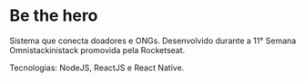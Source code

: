 # Be the hero
Sistema que conecta doadores e ONGs. Desenvolvido durante a 11° Semana Omnistackinistack promovida pela Rocketseat.

Tecnologias: NodeJS, ReactJS e React Native.

